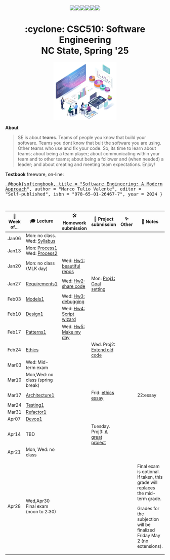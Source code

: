 <p><a name=top> </a>&nbsp;</p>
<p align=center>
    <a 
    href="/README.md#top"><img 
    src="https://img.shields.io/badge/Home-%23ff5733?style=for-the-badge&logo=home&logoColor=white"></a><a 
    href="/docs/syllabus.md#top"><img 
    src="https://img.shields.io/badge/Syllabus-%230055ff?style=for-the-badge&logo=openai&logoColor=white"></a><a 
    href="groups"><img 
    src="https://img.shields.io/badge/Groups-%23ffd700?style=for-the-badge&logo=users&logoColor=white"></a><a 
    href="https://moodle-courses2425.wolfware.ncsu.edu/course/view.php?id=7150"><img 
    src="https://img.shields.io/badge/Moodle-%23dc143c?style=for-the-badge&logo=moodle&logoColor=white"></a><a 
    href="https://discord.gg/DkaZw4zM"><img 
    src="https://img.shields.io/badge/Discord-%23008080?style=for-the-badge&logo=discord&logoColor=white"></a><a 
    href="/LICENSE.md"><img 
    src="https://img.shields.io/badge/(c)%20Tim%20Menzies,%202025-%234b4b4b?style=for-the-badge&logoColor=white"></a>
</p>
<h1 align="center">:cyclone:&nbsp;CSC510: Software Engineering<br>NC&nbsp;State, Spring&nbsp;'25</h1>
<center><img align=center width=200 src="/img/banner2.png"></center>
      

**About**
>  SE is about **teams**. Teams of people you know that build your software. Teams you dont know that bult the software you are using. Other teams who use and fix your code.  So, its time to learn about teams; about being a team player; about communicating within your team and to other teams;  about being a follower and (when needed) a leader; and about creating and meeting team expectations. Enjoy!

**Textbook** freeware, on-line:
<a href="https://softengbook.org"><pre>
@book{softengbook,
  title     = "[Software Engineering: A Modern Approach](https://softengbook.org/)",
  author    = "Marco Tulio Valente",
  editor    = "Self-published",
  isbn      = "978-65-01-26467-7",
  year      = 2024
}
</pre></a>

<br clear=all>

<table>
  <thead>
    <tr>
      <th>📅  Week of...</th>
      <th>🎓 Lecture</th>
      <th>🛠️ Homework submission</th>
      <th>📂 Project submission</th>
      <th>✨ Other</th>
      <th>📝 Notes</th>
      <th>📊 Grade</th>
    </tr>
  </thead>
  <tbody>
    <tr submission>
      <td>Jan06</td>
      <td>Mon: no class.<br>Wed: <a href="/docs/syllabus.md">Syllabus</a></td>
      <td></td>
      <td></td>
      <td></td>
      <td></td>
      <td></td>
    </tr>
    <tr>
      <td>Jan13</td>
      <td>
           Mon: <a href="https://softengbook.org/chapter2">Process1</a><br>
           Wed: <a href="https://softengbook.org/chapter2">Process2</a>
           <!--- Wed: <a href="https://medium.com/inthepipeline/how-to-use-a-makefile-to-speed-up-your-dbt-project-workflow-fb36eb676910">Data-oriented coding</a ---->
      </td>
      <td>
      </td>
      <td></td>
      <td></td>
      <td></td>
      <td></td>
    </tr>
    <tr>
      <td>Jan20</td>
      <td>
           Mon: no class (MLK  day)<br>
      </td>
      <td>
           Wed: <a href="docs/hw1.md">Hw1: beautiful repos</a>
      </td>
      <td>
      </td>
      <td></td>
      <td></td>
      <td>1:homework</td>
    </tr>
    <tr>
      <td>Jan27</td>
      <td>
      <a href="https://softengbook.org/chapter3">Requirements1</a>
      </td>
      <td>
           Wed: <a href="docs/hw02.md">Hw2: share code</a>
      </td>
      <td>
           Mon: <a href="docs/proj1.md">Proj1: Goal setting</a>
      </td>
      <td></td>
      <td></td>
      <td>1:homework<br>
          10:project</td>
    </tr>
    <tr>
      <td>Feb03</td>
      <td><a href="https://softengbook.org/chapter4">Models1</a></td>
      <td>
           Wed: <a href="docs/hw03.md">Hw3: debugging</a>
      </td>
      <td>
      </td>
      <td></td>
      <td></td>
      <td>1:Homework</td>
    </tr>
    <tr>
      <td>Feb10</td>
      <td><a href="https://softengbook.org/chapter5">Design1</a></td>
      <td>
           Wed: <a href="docs/hw04.md">Hw4: Script wizard</a>
      </td>
      <td>
      </td>
      <td></td>
      <td></td>
      <td>1:homework</td>
    </tr>
    <tr>
      <td>Feb17</td>
        <td><a href="https://softengbook.org/chapter6">Patterns1</a></td>
      <td>Wed. <a href="docs/hw05.md">Hw5: Make my day</a></td>
      <td></td>
      <td></td>
      <td></td>
      <td>1:homework</td>
    </tr>
    <tr>
      <td>Feb24</td>
       <td><a href="/docs/ethics.md">Ethics</a></td>
      <td></td>
      <td>Wed. Proj2: <a href="docs/proj23.md">Extend old code</a></td>
      <td></td>
      <td></td>
      <td>15:project</td>
    </tr>
    <tr>
      <td>Mar03</td>
      <td>Wed: Mid-term exam</td>
      <td></td>
      <td></td>
      <td></td>
      <td></td>
      <td>25:exam</td>
    </tr>
    <tr>
      <td>Mar10</td>
      <td>Mon,Wed: no class (spring break)
      <td></td>
      <td></td>
      <td>
      </td>
      <td>
      </td>
      <td></td>
    </tr>
    <tr>
      <td>Mar17</td>        
       <td><a href="https://softengbook.org/chapter7">Architecture1</a></td>
      <td></td>
      <td>
         Frid: <a href="docs/essay.md">ethics essay</a>
      </td>
      <td></td>
      <td>22:essay</td>
    </tr>
    <tr>
      <td>Mar24</td>
        <td><a href="https://softengbook.org/chapter8">Testing1</a></td>
      <td></td>
      <td></td>
      <td></td>
      <td></td>
      <td></td>
    </tr>
    <tr>
      <td>Mar31</td>  
        <td><a href="https://softengbook.org/chapter9">Refactor1</a></td>
      <td></td>
      <td></td>
      <td></td>
      <td></td>
    </tr>
    <tr>
      <td>Apr07</td>
      <td><a href="https://softengbook.org/chapter10">Devop1</a></td>
      <td></td>
      <td></td>
      <td></td>
      <td></td>
      <td></td>
    </tr>
    <tr>
      <td>Apr14</td>
      <td>TBD</td>
      <td></td>
      <td>Tuesday. Proj3: <a href="docs/proj23.md">A great project</a></td>
      <td></td>
      <td></td>
      <td>23:project</td>
    </tr>
    <tr>
      <td>Apr21</td>
      <td>Mon, Wed: no class
      <td></td>
      <td></td>
      <td></td>
      <td></td>
      <td></td>
    </tr>
    <tr>
      <td>Apr28</td>
      <td>
         Wed,Apr30 Final exam (noon to 2:30)
      </td>
      <td></td>
      <td></td>
      <td></td>
      <td><p>Final exam is optional. If taken, this  grade will replaces the mid-term grade.</p>
          <p>Grades for the subjection will be finalized  Friday May 2 (no extensions).</p></td>
      <td>25:exam</td>
    </tr>
  </tbody>
</table>

